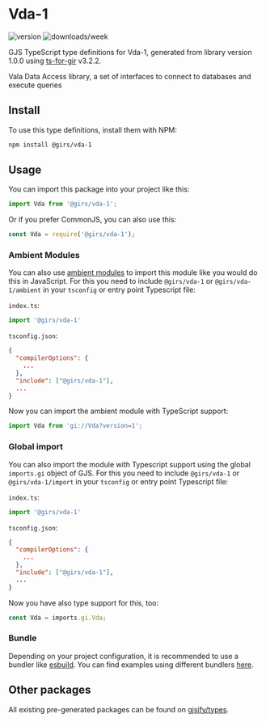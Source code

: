 
# Vda-1

![version](https://img.shields.io/npm/v/@girs/vda-1)
![downloads/week](https://img.shields.io/npm/dw/@girs/vda-1)


GJS TypeScript type definitions for Vda-1, generated from library version 1.0.0 using [ts-for-gir](https://github.com/gjsify/ts-for-gir) v3.2.2.

Vala Data Access library, a set of interfaces to connect to databases and execute queries

## Install

To use this type definitions, install them with NPM:
```bash
npm install @girs/vda-1
```

## Usage

You can import this package into your project like this:
```ts
import Vda from '@girs/vda-1';
```

Or if you prefer CommonJS, you can also use this:
```ts
const Vda = require('@girs/vda-1');
```

### Ambient Modules

You can also use [ambient modules](https://github.com/gjsify/ts-for-gir/tree/main/packages/cli#ambient-modules) to import this module like you would do this in JavaScript.
For this you need to include `@girs/vda-1` or `@girs/vda-1/ambient` in your `tsconfig` or entry point Typescript file:

`index.ts`:
```ts
import '@girs/vda-1'
```

`tsconfig.json`:
```json
{
  "compilerOptions": {
    ...
  },
  "include": ["@girs/vda-1"],
  ...
}
```

Now you can import the ambient module with TypeScript support: 

```ts
import Vda from 'gi://Vda?version=1';
```

### Global import

You can also import the module with Typescript support using the global `imports.gi` object of GJS.
For this you need to include `@girs/vda-1` or `@girs/vda-1/import` in your `tsconfig` or entry point Typescript file:

`index.ts`:
```ts
import '@girs/vda-1'
```

`tsconfig.json`:
```json
{
  "compilerOptions": {
    ...
  },
  "include": ["@girs/vda-1"],
  ...
}
```

Now you have also type support for this, too:

```ts
const Vda = imports.gi.Vda;
```

### Bundle

Depending on your project configuration, it is recommended to use a bundler like [esbuild](https://esbuild.github.io/). You can find examples using different bundlers [here](https://github.com/gjsify/ts-for-gir/tree/main/examples).

## Other packages

All existing pre-generated packages can be found on [gjsify/types](https://github.com/gjsify/types).

